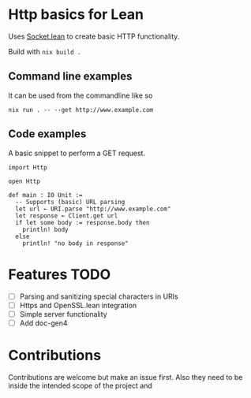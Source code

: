 # Http basics for Lean

Uses [Socket.lean](https://github.com/xubaiw/Socket.lean) to create basic HTTP functionality. 

Build with `nix build .`

## Command line examples

It can be used from the commandline like so

```
nix run . -- --get http://www.example.com
```

## Code examples

A basic snippet to perform a GET request.

```lean
import Http

open Http

def main : IO Unit :=
  -- Supports (basic) URL parsing
  let url ← URI.parse "http://www.example.com"
  let response ← Client.get url
  if let some body := response.body then
    println! body
  else
    println! "no body in response"
```

# Features TODO

- [ ] Parsing and sanitizing special characters in URIs
- [ ] Https and OpenSSL.lean integration
- [ ] Simple server functionality
- [ ] Add doc-gen4

# Contributions

Contributions are welcome but make an issue first. Also they need to be inside the intended scope of the project and 
